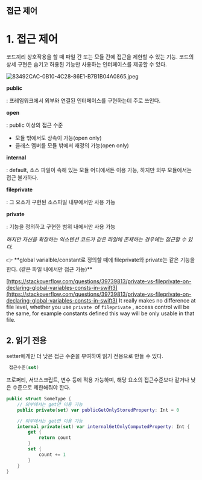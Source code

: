 ## 접근 제어
# 1. 접근 제어

코드끼리 상호작용을 할 때 파일 간 또는 모듈 간에 접근을 제한할 수 있는 기능. 코드의 상세 구현은 숨기고 허용된 기능만 사용하는 인터페이스를 제공할 수 있다.

![83492CAC-0B10-4C28-86E1-B7B1B04A0865.jpeg](12%20%E1%84%8C%E1%85%A5%E1%86%B8%E1%84%80%E1%85%B3%E1%86%AB%20%20c4799/83492CAC-0B10-4C28-86E1-B7B1B04A0865.jpeg)

**public**

: 프레임워크에서 외부와 연결된 인터페이스를 구현하는데 주로 쓰인다.

**open**

: public 이상의 접근 수준

- 모듈 밖에서도 상속이 가능(open only)
- 클래스 멤버를 모듈 밖에서 재정의 가능(open only)

**internal**

: default, 소스 파일이 속해 있는 모듈 어디에서든 이용 가능, 하지만 외부 모듈에서는 접근 불가하다.

**fileprivate**

: 그 요소가 구현된 소스파일 내부에서만 사용 가능

**private**

: 기능을 정의하고 구현한 범위 내에서만 사용 가능

*하지만 자신을 확장하는 익스텐션 코드가 같은 파일에 존재하는 경우에는 접근할 수 있다.*

<aside>
👉 **global varialble/constant로 정의할 때에 fileprivate와 private는 같은 기능을 한다. (같은 파일 내에서만 접근 가능)**

[https://stackoverflow.com/questions/39739813/private-vs-fileprivate-on-declaring-global-variables-consts-in-swift3](https://stackoverflow.com/questions/39739813/private-vs-fileprivate-on-declaring-global-variables-consts-in-swift3)
It really makes no difference at file level, whether you use `private`
 of `fileprivate`
, access control will be the same, for example constants defined this way will be only usable in that file.

</aside>

## 2. 읽기 전용

setter에게만 더 낮은 접근 수준을 부여하여 읽기 전용으로 만들 수 있다.

```swift
 접근수준(set)
```

프로퍼티, 서브스크립트, 변수 등에 적용 가능하며, 해당 요소의 접근수준보다 같거나 낮은 수준으로 제한해줘야 한다.

```swift
public struct SomeType {
	// 외부에서는 get만 이용 가능
	public private(set) var publicGetOnlyStoredProperty: Int = 0

	// 외부에서는 get만 이용 가능
	internal private(set) var internalGetOnlyComputedProperty: Int {
		get {
			return count
		}
		set {
			count += 1
		}
	}
}
```

